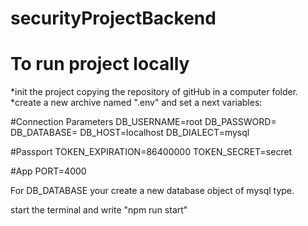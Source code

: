 # securityProjectBackend
# To run project locally
*init the project copying the repository of gitHub in a computer folder.
*create a new archive named ".env" and set a next variables:


#Connection Parameters
DB_USERNAME=root
DB_PASSWORD=
DB_DATABASE=
DB_HOST=localhost
DB_DIALECT=mysql


#Passport
TOKEN_EXPIRATION=86400000
TOKEN_SECRET=secret

#App
PORT=4000

For DB_DATABASE your create a new database object of mysql type.

start the terminal and write "npm run start"
